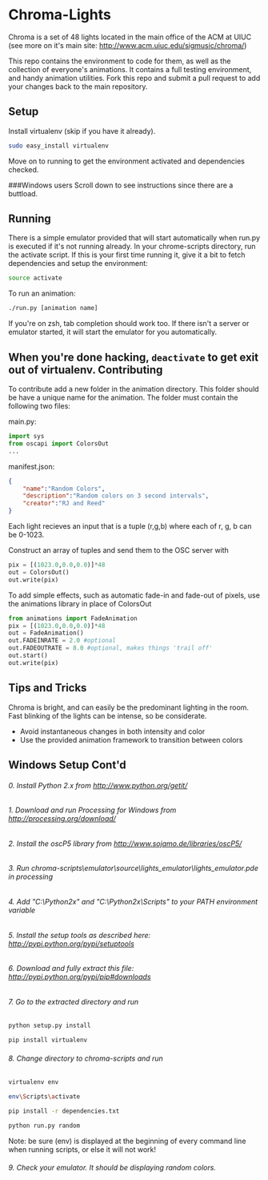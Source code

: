 Chroma-Lights
=============

Chroma is a set of 48 lights located in the main office of the ACM at UIUC (see more on it's main site: http://www.acm.uiuc.edu/sigmusic/chroma/)

This repo contains the environment to code for them, as well as the collection of everyone's animations. It contains a full testing environment, and handy animation utilities. Fork this repo and submit a pull request to add your changes back to the main repository.

Setup
-----
Install virtualenv (skip if you have it already).

```bash
sudo easy_install virtualenv
```

Move on to running to get the environment activated and dependencies checked.

###Windows users
Scroll down to see instructions since there are a buttload.

Running
-------
There is a simple emulator provided that will start automatically when run.py is executed if it's not running already.
In your chrome-scripts directory, run the activate script. If this is your first time running it, give it a bit to fetch dependencies and setup the environment:

```bash
source activate
```

To run an animation:

```bash
./run.py [animation name]
```

If you're on zsh, tab completion should work too. If there isn't a server or emulator started, it will start the emulator for you automatically.

When you're done hacking, `deactivate` to get exit out of virtualenv.
Contributing
------------
To contribute add a new folder in the animation directory. 
This folder should be have a unique name for the animation.
The folder must contain the following two files:

main.py:

```python
import sys
from oscapi import ColorsOut
...
```

manifest.json:

```json
{
	"name":"Random Colors",
	"description":"Random colors on 3 second intervals",
	"creator":"RJ and Reed"
}
```

Each light recieves an input that is a tuple (r,g,b) where each of r, g, b can be 0-1023.

Construct an array of tuples and send them to the OSC server with 

```python
pix = [(1023.0,0.0,0.0)]*48
out = ColorsOut()
out.write(pix)
```

To add simple effects, such as automatic fade-in and fade-out of pixels, use the animations library in place of ColorsOut

```python
from animations import FadeAnimation
pix = [(1023.0,0.0,0.0)]*48
out = FadeAnimation()
out.FADEINRATE = 2.0 #optional
out.FADEOUTRATE = 8.0 #optional, makes things 'trail off'
out.start()
out.write(pix)
```

Tips and Tricks
---------------

Chroma is bright, and can easily be the predominant lighting in the room.  Fast blinking of the lights can be intense, so be considerate.

* Avoid instantaneous changes in both intensity and color
* Use the provided animation framework to transition between colors

Windows Setup Cont'd
--------------------
###### 0. Install Python 2.x from http://www.python.org/getit/

###### 1. Download and run Processing for Windows from http://processing.org/download/

###### 2. Install the oscP5 library from http://www.sojamo.de/libraries/oscP5/

###### 3. Run chroma-scripts\emulator\source\lights_emulator\lights_emulator.pde in processing

###### 4. Add "C:\Python2x" and "C:\Python2x\Scripts" to your PATH environment variable

###### 5. Install the setup tools as described here: http://pypi.python.org/pypi/setuptools

###### 6. Download and fully extract this file: http://pypi.python.org/pypi/pip#downloads

###### 7. Go to the extracted directory and run 
```bash
python setup.py install
```
```bash
pip install virtualenv
```

###### 8. Change directory to chroma-scripts and run
```bash
virtualenv env
```
```bash
env\Scripts\activate
```
```bash
pip install -r dependencies.txt
```
```bash
python run.py random
```
Note: be sure (env) is displayed at the beginning of every command line when running scripts, or else it will not work!

###### 9. Check your emulator. It should be displaying random colors.

